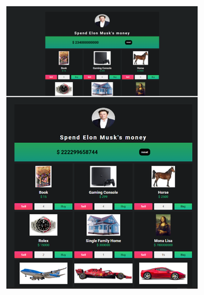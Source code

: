 <img src="./public/imgs/Screenshot.png" />
<img align="center" src="./public/imgs/Screenshot2.png" />